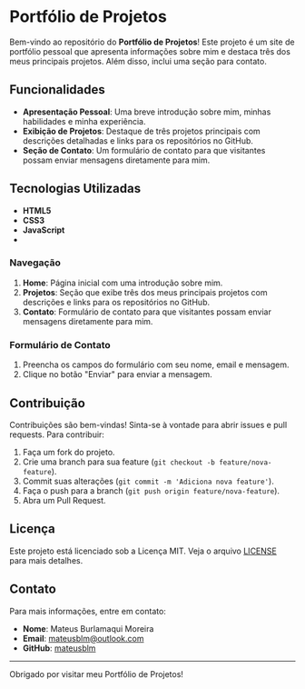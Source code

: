 
# Portfólio de Projetos

Bem-vindo ao repositório do **Portfólio de Projetos**! Este projeto é um site de portfólio pessoal que apresenta informações sobre mim e destaca três dos meus principais projetos. Além disso, inclui uma seção para contato.

## Funcionalidades

- **Apresentação Pessoal**: Uma breve introdução sobre mim, minhas habilidades e minha experiência.
- **Exibição de Projetos**: Destaque de três projetos principais com descrições detalhadas e links para os repositórios no GitHub.
- **Seção de Contato**: Um formulário de contato para que visitantes possam enviar mensagens diretamente para mim.

## Tecnologias Utilizadas

- **HTML5**
- **CSS3**
- **JavaScript**
- 
### Navegação

1. **Home**: Página inicial com uma introdução sobre mim.
2. **Projetos**: Seção que exibe três dos meus principais projetos com descrições e links para os repositórios no GitHub.
3. **Contato**: Formulário de contato para que visitantes possam enviar mensagens diretamente para mim.

### Formulário de Contato

1. Preencha os campos do formulário com seu nome, email e mensagem.
2. Clique no botão "Enviar" para enviar a mensagem.

## Contribuição

Contribuições são bem-vindas! Sinta-se à vontade para abrir issues e pull requests. Para contribuir:

1. Faça um fork do projeto.
2. Crie uma branch para sua feature (`git checkout -b feature/nova-feature`).
3. Commit suas alterações (`git commit -m 'Adiciona nova feature'`).
4. Faça o push para a branch (`git push origin feature/nova-feature`).
5. Abra um Pull Request.

## Licença

Este projeto está licenciado sob a Licença MIT. Veja o arquivo [LICENSE](LICENSE) para mais detalhes.

## Contato

Para mais informações, entre em contato:

- **Nome**: Mateus Burlamaqui Moreira
- **Email**: [mateusblm@outlook.com](mailto:mateusblm@outlook.com)
- **GitHub**: [mateusblm](https://github.com/mateusblm)

---

Obrigado por visitar meu Portfólio de Projetos!
